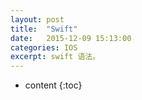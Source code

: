```yaml
---
layout: post
title:  "Swift"
date:   2015-12-09 15:13:00
categories: IOS
excerpt: swift 语法。
---
```


* content
{:toc}











